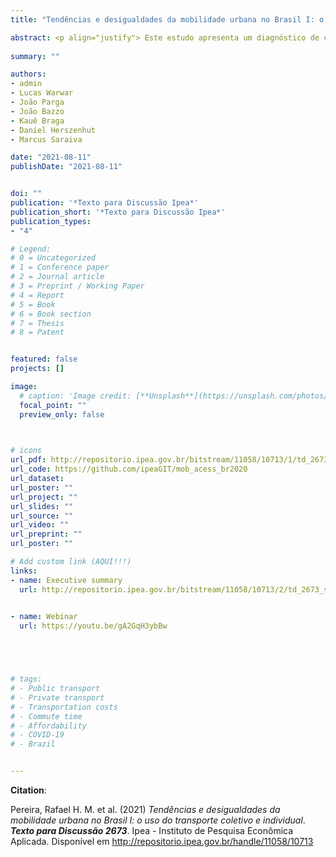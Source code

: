 ```yaml
---
title: "Tendências e desigualdades da mobilidade urbana no Brasil I: o uso do transporte coletivo e individual"

abstract: <p align="justify"> Este estudo apresenta um diagnóstico de como o uso do transporte individual motorizado e do transporte coletivo tem evoluído desde o início dos anos 2000 nas cidades brasileiras. Nós analisamos dados sobre mudanças no padrão de consumo de bens e serviços de transporte, o aumento de renda das famílias, além da evolução dos custos de transporte urbano, da demanda por transporte público e da frota de veículos no país nos últimos vinte anos. Em todas as dimensões analisadas, os dados apresentam uma trajetória gradual e persistente de substituição do consumo de transporte coletivo pelo individual motorizado, principalmente entre as classes médias e baixas, e nas cidades de médio e pequeno porte. O estudo aponta ainda como essas mudanças têm se refletido na contínua deterioração das condições de mobilidade e no consequente aumento no tempo que as pessoas passam no trânsito, afetando de maneira desigual a população, de acordo com nível socioeconômico, gênero e cor. Por fim, nós mostramos como a crise econômica e de saúde pública gerada pela pandemia da Covid-19 teve um profundo impacto na redução dos níveis de mobilidade urbana e, em particular, na intensificação da queda do número de passageiros do transporte público ao longo de 2020. Com isso, a crise do novo coronavírus deve aprofundar o ciclo vicioso de perda de passageiros e elevação de tarifas no transporte público e acentuar a tendência histórica de substituição do transporte coletivo pelo individual nas cidades brasileiras. Ao final, são apontadas algumas sugestões para políticas públicas que poderiam contribuir para mudar essas tendências. </p>
  
summary: ""

authors:
- admin
- Lucas Warwar
- João Parga
- João Bazzo
- Kauê Braga
- Daniel Herszenhut
- Marcus Saraiva

date: "2021-08-11"
publishDate: "2021-08-11"


doi: ""
publication: '*Texto para Discussão Ipea*'
publication_short: '*Texto para Discussão Ipea*'
publication_types:
- "4"

# Legend: 
# 0 = Uncategorized
# 1 = Conference paper
# 2 = Journal article
# 3 = Preprint / Working Paper
# 4 = Report
# 5 = Book
# 6 = Book section
# 7 = Thesis
# 8 = Patent


featured: false
projects: []

image:
  # caption: 'Image credit: [**Unsplash**](https://unsplash.com/photos/jdD8gXaTZsc)'
  focal_point: ""
  preview_only: false


  
# icons
url_pdf: http://repositorio.ipea.gov.br/bitstream/11058/10713/1/td_2673.pdf
url_code: https://github.com/ipeaGIT/mob_acess_br2020
url_dataset: 
url_poster: ""
url_project: ""
url_slides: ""
url_source: ""
url_video: ""
url_preprint: ""
url_poster: ""

# Add custom link (AQUI!!!)
links:
- name: Executive summary
  url: http://repositorio.ipea.gov.br/bitstream/11058/10713/2/td_2673_sumex.pdf

  
- name: Webinar
  url: https://youtu.be/gA2GqH3ybBw





# tags:
# - Public transport
# - Private transport
# - Transportation costs
# - Commute time
# - Affordability
# - COVID-19
# - Brazil


---
```



__Citation__:

Pereira, Rafael H. M. et al. (2021) *Tendências e desigualdades da mobilidade urbana no Brasil I: o uso do transporte coletivo e individual*. ***Texto para Discussão 2673***. Ipea - Instituto de Pesquisa Econômica Aplicada. Disponível em <http://repositorio.ipea.gov.br/handle/11058/10713>
